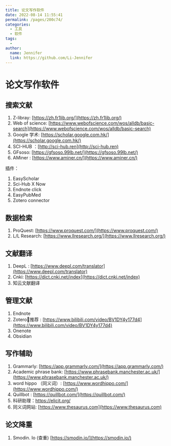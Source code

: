 ```yaml
---
title: 论文写作软件
date: 2022-08-14 11:55:41
permalink: /pages/200c74/
categories:
  - 工具
  - 软件
tags:
  - 
author: 
  name: Jennifer
  link: https://github.com/Li-Jennifer
---
```


# 论文写作软件

## 搜索文献

1. Z-libray: [https://zh.fr1lib.org/](https://zh.fr1lib.org/)
2. Web of science:  [https://www.webofscience.com/wos/alldb/basic-search](https://www.webofscience.com/wos/alldb/basic-search)
3. Google 学术:   [https://scholar.google.com.hk/](https://scholar.google.com.hk/)
4. SCI-HUB ：[http://sci-hub.ren](http://sci-hub.ren) 
5. GFsoso: [https://gfsoso.99lb.net/](https://gfsoso.99lb.net/)
6. AMiner : [https://www.aminer.cn/](https://www.aminer.cn/)

插件：

1. EasyScholar 
2. Sci-Hub X Now
3. Endnote click
4. EasyPubMed
4. Zotero connector

## 数据检索

1. ProQuest: [https://www.proquest.com/](https://www.proquest.com/)
2. L/L Research: [https://www.llresearch.org/](https://www.llresearch.org/)

## 文献翻译

1. DeepL :   [https://www.deepl.com/translator](https://www.deepl.com/translator)
2. Cnki:  [https://dict.cnki.net/index](https://dict.cnki.net/index)
3. 知云文献翻译 

## 管理文献

1. Endnote
2. Zotero🌟推荐 : [https://www.bilibili.com/video/BV1DY4y177d4](https://www.bilibili.com/video/BV1DY4y177d4)
3. Onenote
4. Obsidian 

## 写作辅助

1. Grammarly:  [https://app.grammarly.com/](https://app.grammarly.com/)
2. Academic phrase bank:  [https://www.phrasebank.manchester.ac.uk/](https://www.phrasebank.manchester.ac.uk/)
3. word hippo （同义词）: [https://www.wordhippo.com/](https://www.wordhippo.com/) 
4. Quillbot : [https://quillbot.com/](https://quillbot.com/)
5. 科研助理：[https://elicit.org/ ](https://elicit.org/)
6. 同义词网站: [https://www.thesaurus.com](https://www.thesaurus.com)
## 论文降重

1. Smodin. Io (查重)  [https://smodin.io/](https://smodin.io/)






